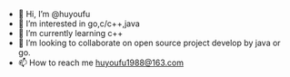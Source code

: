 - 👋 Hi, I’m @huyoufu
- 👀 I’m interested in go,c/c++,java
- 🌱 I’m currently learning c++
- 💞️ I’m looking to collaborate on open source project develop by java or go.
- 📫 How to reach me huyoufu1988@163.com



